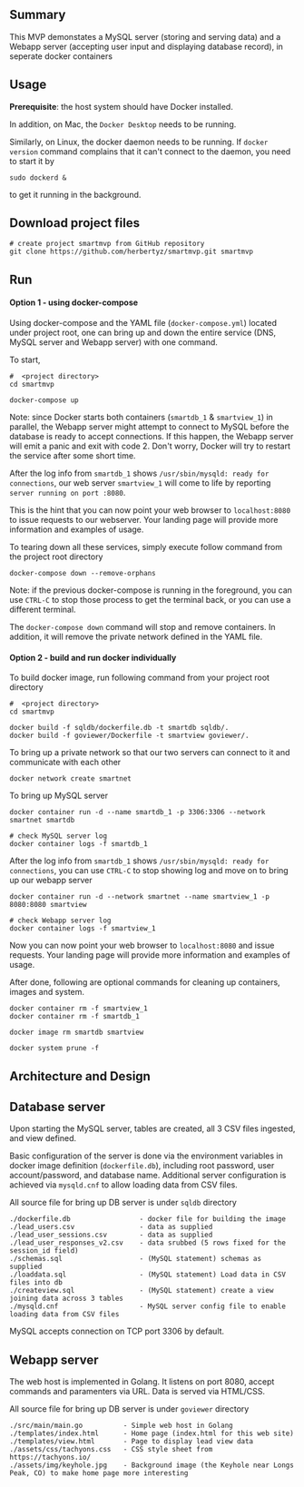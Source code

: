 
Summary
-----------------------------------------------

This MVP demonstates a MySQL server (storing and serving data) and a Webapp server (accepting user input and displaying database record), in seperate docker containers

Usage
-----------------------------------------------

**Prerequisite**: the host system should have Docker installed. 

In addition, on Mac, the `Docker Desktop` needs to be running. 

Similarly, on Linux, the docker daemon needs to be running. If `docker version` command complains that it can't connect to the daemon, you need to start it by 
```
sudo dockerd &
```
to get it running in the background.

## Download project files

```
# create project smartmvp from GitHub repository
git clone https://github.com/herbertyz/smartmvp.git smartmvp
```

## Run

#### Option 1 - using docker-compose

Using docker-compose and the YAML file (`docker-compose.yml`) located under project root, one can bring up and down the entire service (DNS, MySQL server and Webapp server) with one command.

To start, 

```
#  <project directory>
cd smartmvp

docker-compose up
```

Note: since Docker starts both containers (`smartdb_1` & `smartview_1`) in parallel, the Webapp server might attempt to connect to MySQL before the database is ready to accept connections. If this happen, the Webapp server will emit a panic and exit with code 2. Don't worry, Docker will try to restart the service after some short time. 

After the log info from `smartdb_1` shows `/usr/sbin/mysqld: ready for connections`, our web server `smartview_1` will come to life by reporting `server running on port :8080`.

This is the hint that you can now point your web browser to `localhost:8080` to issue requests to our webserver. Your landing page will provide more information and examples of usage.


To tearing down all these services, simply execute follow command from the project root directory
```
docker-compose down --remove-orphans
```
Note: if the previous docker-compose is running in the foreground, you can use `CTRL-C` to stop those process to get the terminal back, or you can use a different terminal. 

The `docker-compose down` command will stop and remove containers. In addition, it will remove the private network defined in the YAML file.

#### Option 2 - build and run docker individually

To build docker image, run following command from your project root directory
```
#  <project directory>
cd smartmvp

docker build -f sqldb/dockerfile.db -t smartdb sqldb/.
docker build -f goviewer/Dockerfile -t smartview goviewer/.
```

To bring up a private network so that our two servers can connect to it and communicate with each other
```
docker network create smartnet
```

To bring up MySQL server
```
docker container run -d --name smartdb_1 -p 3306:3306 --network smartnet smartdb

# check MySQL server log
docker container logs -f smartdb_1
```

After the log info from `smartdb_1` shows `/usr/sbin/mysqld: ready for connections`, you can use `CTRL-C` to stop showing log and move on to bring up our webapp server
```
docker container run -d --network smartnet --name smartview_1 -p 8080:8080 smartview

# check Webapp server log
docker container logs -f smartview_1
```

Now you can now point your web browser to `localhost:8080` and issue requests. Your landing page will provide more information and examples of usage.

After done, following are optional commands for cleaning up containers, images and system.
```
docker container rm -f smartview_1
docker container rm -f smartdb_1

docker image rm smartdb smartview

docker system prune -f
```

Architecture and Design
-----------------------------------------------

## Database server

Upon starting the MySQL server, tables are created, all 3 CSV files ingested, and view defined.

Basic configuration of the server is done via the environment variables in docker image definition (`dockerfile.db`), including root password, user account/password, and database name. Additional server configuration is achieved via `mysqld.cnf` to allow loading data from CSV files. 

All source file for bring up DB server is under `sqldb` directory

```
./dockerfile.db                 - docker file for building the image
./lead_users.csv                - data as supplied
./lead_user_sessions.csv        - data as supplied
./lead_user_responses_v2.csv    - data srubbed (5 rows fixed for the session_id field)
./schemas.sql                   - (MySQL statement) schemas as supplied
./loaddata.sql                  - (MySQL statement) Load data in CSV files into db
./createview.sql                - (MySQL statement) create a view joining data across 3 tables
./mysqld.cnf                    - MySQL server config file to enable loading data from CSV files
```

MySQL accepts connection on TCP port 3306 by default.

## Webapp server

The web host is implemented in Golang. It listens on port 8080, accept commands and paramenters via URL. Data is served via HTML/CSS.

All source file for bring up DB server is under `goviewer` directory

```
./src/main/main.go          - Simple web host in Golang
./templates/index.html      - Home page (index.html for this web site)
./templates/view.html       - Page to display lead view data
./assets/css/tachyons.css   - CSS style sheet from https://tachyons.io/
./assets/img/keyhole.jpg    - Background image (the Keyhole near Longs Peak, CO) to make home page more interesting
```
